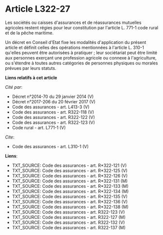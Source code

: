 # Article L322-27

Les sociétés ou caisses d'assurances et de réassurances mutuelles agricoles restent régies pour leur constitution par
l'article L. 771-1 code rural et de la pêche maritime. 

Un décret en Conseil d'Etat fixe les modalités d'application du présent article et définit celles des opérations mentionnées
à l'article L. 310-1 qu'elles peuvent être autorisées à pratiquer ; leur sociétariat peut être limité aux personnes exerçant
une profession agricole ou connexe à l'agriculture, ou s'étendre à toutes autres catégories de personnes physiques ou morales
prévues par leurs statuts.

**Liens relatifs à cet article**

_Cité par_:

  - Décret n°2014-70 du 29 janvier 2014 (V)
  - Décret n°2017-206 du 20 février 2017 (V)
  - Code des assurances - art. L413-3 (V)
  - Code des assurances - art. R322-118 (V)
  - Code des assurances - art. R322-122 (V)
  - Code des assurances - art. R322-123 (V)
  - Code rural - art. L771-1 (V)

_Cite_:

  - Code des assurances - art. L310-1 (V)

**Liens**:

  - TXT_SOURCE: Code des assurances - art. R*322-121 (V)
  - TXT_SOURCE: Code des assurances - art. R*322-125 (V)
  - TXT_SOURCE: Code des assurances - art. R*322-126 (V)
  - TXT_SOURCE: Code des assurances - art. R*322-131 (M)
  - TXT_SOURCE: Code des assurances - art. R*322-133 (M)
  - TXT_SOURCE: Code des assurances - art. R*322-134 (M)
  - TXT_SOURCE: Code des assurances - art. R*322-135 (V)
  - TXT_SOURCE: Code des assurances - art. R*322-136 (V)
  - TXT_SOURCE: Code des assurances - art. R*322-138 (M)
  - TXT_SOURCE: Code des assurances - art. R322-123 (V)
  - TXT_SOURCE: Code des assurances - art. R322-127 (M)
  - TXT_SOURCE: Code des assurances - art. R322-132 (V)
  - TXT_SOURCE: Code des assurances - art. R322-137 (M)
